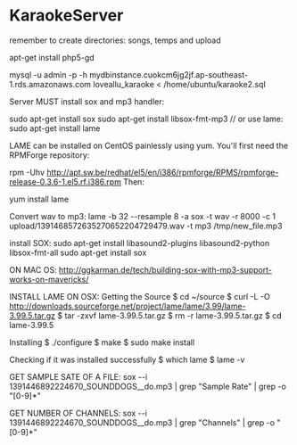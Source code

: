 KaraokeServer
=============
remember to create directories: songs, temps and upload

apt-get install php5-gd

mysql -u admin -p -h mydbinstance.cuokcm6jg2jf.ap-southeast-1.rds.amazonaws.com loveallu_karaoke < /home/ubuntu/karaoke2.sql

Server MUST install sox and mp3 handler:

sudo apt-get install sox
sudo apt-get install libsox-fmt-mp3
// or use lame:
sudo apt-get install lame

LAME can be installed on CentOS painlessly using yum. You'll first need the RPMForge repository:

rpm -Uhv http://apt.sw.be/redhat/el5/en/i386/rpmforge/RPMS/rpmforge-release-0.3.6-1.el5.rf.i386.rpm
Then:

yum install lame

Convert wav to mp3:
lame -b 32 --resample 8 -a <wavefilename> <mp3filename>
sox -t wav -r 8000 -c 1 upload/1391468572635270652204729479.wav -t mp3 /tmp/new_file.mp3

install SOX:
sudo apt-get install libasound2-plugins libasound2-python libsox-fmt-all
sudo apt-get install sox

ON MAC OS:
http://ggkarman.de/tech/building-sox-with-mp3-support-works-on-mavericks/



INSTALL LAME ON OSX:
Getting the Source
$ cd ~/source
$ curl -L -O http://downloads.sourceforge.net/project/lame/lame/3.99/lame-3.99.5.tar.gz
$ tar -zxvf lame-3.99.5.tar.gz
$ rm -r lame-3.99.5.tar.gz
$ cd lame-3.99.5

Installing
$ ./configure
$ make
$ sudo make install

Checking if it was installed successfully
$ which lame
$ lame -v



GET SAMPLE SATE OF A FILE:
sox --i  1391446892224670_SOUNDDOGS__do.mp3 | grep "Sample Rate" | grep -o "[0-9]*"

GET NUMBER OF CHANNELS:
sox --i  1391446892224670_SOUNDDOGS__do.mp3 | grep "Channels" | grep -o "[0-9]*"